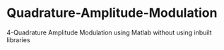 # Quadrature-Amplitude-Modulation
4-Quadrature Amplitude Modulation using Matlab without using inbuilt libraries
